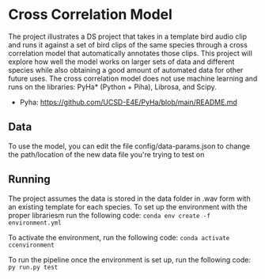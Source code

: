 # Cross Correlation Model

The project illustrates a DS project that takes in a template bird audio clip and runs it against a set of bird clips of the same species through a cross correlation model that automatically annotates those clips. This project will explore how well the model works on larger sets of data and different species while also obtaining a good amount of automated data for other future uses. The cross correlation model does not use machine learning and runs on the libraries: PyHa* (Python + Piha), Librosa, and Scipy. 

* Pyha: https://github.com/UCSD-E4E/PyHa/blob/main/README.md

## Data 

To use the model, you can edit the file config/data-params.json to change the path/location of the new data file you're trying to test on

## Running

The project assumes the data is stored in the data folder in .wav form with an existing template for each species. To set up the environment with the proper librariesm run the following code: 
`conda env create -f environment.yml`

To activate the environment, run the following code:
`conda activate ccenvironment`

To run the pipeline once the environment is set up, run the following code:
`py run.py test`

